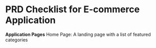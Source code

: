 # PRD Checklist for E-commerce Application
**Application Pages**
Home Page: A landing page with a list of featured categories
